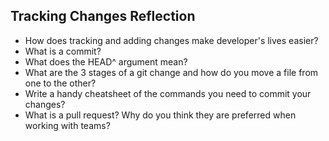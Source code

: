 ## Tracking Changes Reflection

- How does tracking and adding changes make developer's lives easier?
- What is a commit?
- What does the HEAD^ argument mean?
- What are the 3 stages of a git change and how do you move a file from one to the other?
- Write a handy cheatsheet of the commands you need to commit your changes?
- What is a pull request? Why do you think they are preferred when working with teams?

<!-- Add your reflection here. Remove the comment markers -->
